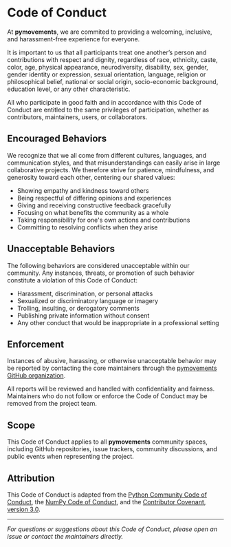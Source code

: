 # Code of Conduct

At **pymovements**, we are commited to providing a welcoming, inclusive, and harassment-free experience for everyone.

It is important to us that all participants treat one another’s person and contributions with respect and dignity, regardless of race, ethnicity, caste, color, age, physical appearance, neurodiversity, disability, sex, gender, gender identity or expression, sexual orientation, language, religion or philosophical belief, national or social origin, socio-economic background, education level, or any other characteristic.

All who participate in good faith and in accordance with this Code of Conduct are entitled to the same privileges of participation, whether as contributors, maintainers, users, or collaborators.

## Encouraged Behaviors

We recognize that we all come from different cultures, languages, and communication styles, and that misunderstandings can easily arise in large collaborative projects. We therefore strive for patience, mindfulness, and generosity toward each other, centering our shared values:

- Showing empathy and kindness toward others
- Being respectful of differing opinions and experiences
- Giving and receiving constructive feedback gracefully
- Focusing on what benefits the community as a whole
- Taking responsibility for one's own actions and contributions
- Committing to resolving conflicts when they arise

## Unacceptable Behaviors

The following behaviors are considered unacceptable within our community. Any instances, threats, or promotion of such behavior constitute a violation of this Code of Conduct:

- Harassment, discrimination, or personal attacks
- Sexualized or discriminatory language or imagery
- Trolling, insulting, or derogatory comments
- Publishing private information without consent
- Any other conduct that would be inappropriate in a professional setting

## Enforcement

Instances of abusive, harassing, or otherwise unacceptable behavior may be reported by contacting the core maintainers through the [pymovements GitHub organization](https://github.com/pymovements).

All reports will be reviewed and handled with confidentiality and fairness. Maintainers who do not follow or enforce the Code of Conduct may be removed from the project team.

## Scope

This Code of Conduct applies to all **pymovements** community spaces, including GitHub repositories, issue trackers, community discussions, and public events when representing the project.

## Attribution

This Code of Conduct is adapted from the
[Python Community Code of Conduct](https://www.python.org/psf/conduct/), the [NumPy Code of Conduct](https://numpy.org/code-of-conduct/), and the [Contributor Covenant, version&nbsp;3.0](https://www.contributor-covenant.org/version/3/0/code_of_conduct/).

---

*For questions or suggestions about this Code of Conduct, please open an issue or contact the maintainers directly.*
